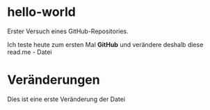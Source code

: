 # hello-world
Erster Versuch eines GitHub-Repositories.

Ich teste heute zum ersten Mal **GitHub** und verändere deshalb diese read.me - Datei
# Veränderungen

Dies ist eine erste Veränderung der Datei
